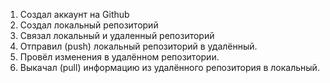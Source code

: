 1. Создал аккаунт на Github
2. Создал локальный репозиторий
3. Связал локальный и удаленный репозиторий
4. Отправил (push) локальный репозиторий в удалённый.
5. Провёл изменения в удалённом репозитории.
6. Выкачал (pull) информацию из удалённого репозитория в локальный.